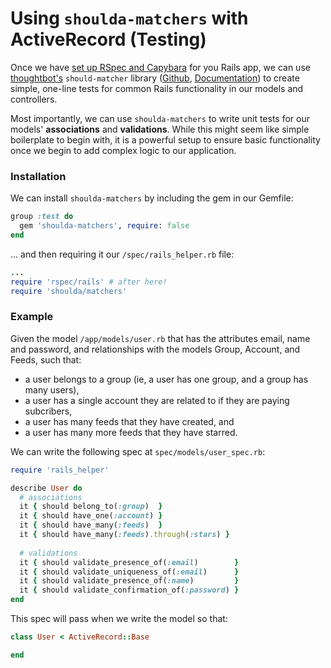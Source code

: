 # Using `shoulda-matchers` with ActiveRecord (Testing)

Once we have [set up RSpec and Capybara](testing_rspec_and_capybara.md) for you Rails app, we can use [thoughtbot's](http://thoughtbot.com/) `should-matcher` library ([Github](https://github.com/thoughtbot/shoulda-matchers), [Documentation](http://thoughtbot.github.io/shoulda-matchers)) to create simple, one-line tests for common Rails functionality in our models and controllers.

Most importantly, we can use `shoulda-matchers` to write unit tests for our models' **associations** and **validations**. While this might seem like simple boilerplate to begin with, it is a powerful setup to ensure basic functionality once we begin to add complex logic to our application.

### Installation

We can install `shoulda-matchers` by including the gem in our Gemfile:

```ruby
group :test do
  gem 'shoulda-matchers', require: false
end
```

... and then requiring it our `/spec/rails_helper.rb` file:

```ruby
...
require 'rspec/rails' # after here!
require 'shoulda/matchers'
```

### Example

Given the model `/app/models/user.rb` that has the attributes email, name and password, and relationships with the models Group, Account, and Feeds, such that:
  - a user belongs to a group (ie, a user has one group, and a group has many users),
  - a user has a single account they are related to if they are paying subcribers,
  - a user has many feeds that they have created, and
  - a user has many more feeds that they have starred.

We can write the following spec at `spec/models/user_spec.rb`:

```ruby
require 'rails_helper'

describe User do
  # associations
  it { should belong_to(:group)  }
  it { should have_one(:account) }
  it { should have_many(:feeds)  }
  it { should have_many(:feeds).through(:stars) }
  
  # validations
  it { should validate_presence_of(:email)        }
  it { should validate_uniqueness_of(:email)      }
  it { should validate_presence_of(:name)         }
  it { should validate_confirmation_of(:password) }
end
```

This spec will pass when we write the model so that:

```ruby
class User < ActiveRecord::Base

end
```
